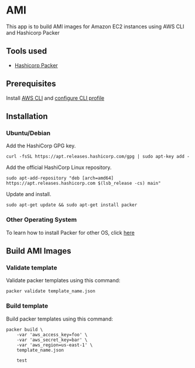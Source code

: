 # AMI
This app is to build AMI images for Amazon EC2 instances using AWS CLI and Hashicorp Packer

## Tools used
* [Hashicorp Packer](https://www.packer.io/)

## Prerequisites
Install [AWS CLI](https://docs.aws.amazon.com/cli/latest/userguide/install-cliv2.html) and [configure CLI profile](https://docs.aws.amazon.com/cli/latest/userguide/cli-chap-configure.html)

## Installation
### Ubuntu/Debian
Add the HashiCorp GPG key.

    curl -fsSL https://apt.releases.hashicorp.com/gpg | sudo apt-key add -

Add the official HashiCorp Linux repository.

    sudo apt-add-repository "deb [arch=amd64] https://apt.releases.hashicorp.com $(lsb_release -cs) main"

Update and install.

    sudo apt-get update && sudo apt-get install packer

### Other Operating System
To learn how to install Packer for other OS, click [here](https://learn.hashicorp.com/tutorials/packer/getting-started-install)

## Build AMI Images
### Validate template
Validate packer templates using this command:

    packer validate template_name.json

### Build template
Build packer templates using this command:

    packer build \
        -var 'aws_access_key=foo' \
        -var 'aws_secret_key=bar' \
        -var 'aws_region=us-east-1' \
        template_name.json

        test